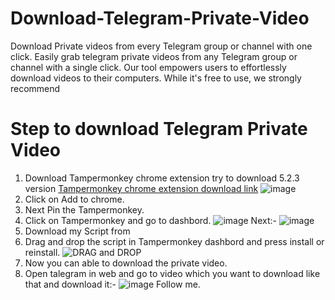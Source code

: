 # Download-Telegram-Private-Video
Download Private videos from every Telegram group or channel with one click. Easily grab telegram private videos from any Telegram group or channel with a single click. Our tool empowers users to effortlessly download videos to their computers. While it's free to use, we strongly recommend

# Step to download Telegram Private Video
1. Download Tampermonkey chrome extension try to download 5.2.3 version [Tampermonkey chrome extension download link](https://chromewebstore.google.com/detail/tampermonkey/dhdgffkkebhmkfjojejmpbldmpobfkfo)
   ![image](https://github.com/user-attachments/assets/d152b745-7b9e-43c5-bd7c-8df55ad11a19)
2. Click on Add to chrome.
3. Next Pin the Tampermonkey.
4. Click on Tampermonkey and go to dashbord.
   ![image](https://github.com/user-attachments/assets/d9139692-f7fc-40a5-b2fc-480990c7665e)
   Next:-
   ![image](https://github.com/user-attachments/assets/37cf55b0-376b-4703-8585-99c5403f8ecf)
6. Download my Script from
7. Drag and drop the script in Tampermonkey dashbord and press install or reinstall.
   ![DRAG and DROP](https://github.com/user-attachments/assets/da2168f0-c5eb-465d-8cc3-01faf998bd1f)
8. Now you can able to download the private video.
9. Open talegram in web and go to video which you want to download like that and download it:-
   ![image](https://github.com/user-attachments/assets/d116b0b5-05b8-4bfa-81cc-7606c30ad66b)
Follow me.

